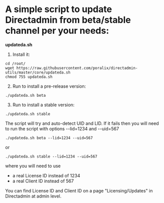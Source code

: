 # A simple script to update Directadmin from beta/stable channel per your needs:

**updateda.sh**

1. Install it:

```
cd /root/
wget https://raw.githubusercontent.com/poralix/directadmin-utils/master/core/updateda.sh
chmod 755 updateda.sh
```

2. Run to install a pre-release version:

```
./updateda.sh beta
```

3. Run to install a stable version:

```
./updateda.sh stable
```

The script will try and auto-detect UID and LID. If it fails then you will need to run 
the script with options --lid=1234 and --uid=567

```
./updateda.sh beta --lid=1234 --uid=567
```

or

```
./updateda.sh stable --lid=1234 --uid=567
```

where you will need to use 

- a real License ID instead of 1234
- a real Client ID instead of 567

You can find License ID and Client ID on a page "Licensing/Updates" in Directadmin at admin level.
